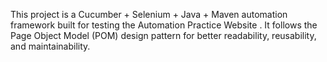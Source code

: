 This project is a Cucumber + Selenium + Java + Maven automation framework built for testing the Automation Practice Website
.
It follows the Page Object Model (POM) design pattern for better readability, reusability, and maintainability.
